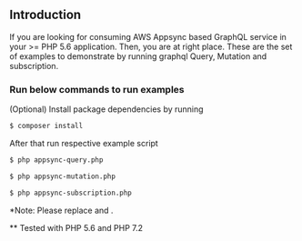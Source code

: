 ## Introduction

If you are looking for consuming AWS Appsync based GraphQL service in your >= PHP 5.6 application. Then, you are at right place. These are the set of examples to demonstrate by running graphql Query, Mutation and subscription.

### Run below commands to run examples

(Optional) Install package dependencies by running

```sh
$ composer install
```

After that run respective example script

```sh
$ php appsync-query.php

$ php appsync-mutation.php

$ php appsync-subscription.php
```

\*Note: Please replace <Appsync-APP-URL> and <Appsync-APP-Key>.

\*\* Tested with PHP 5.6 and PHP 7.2
